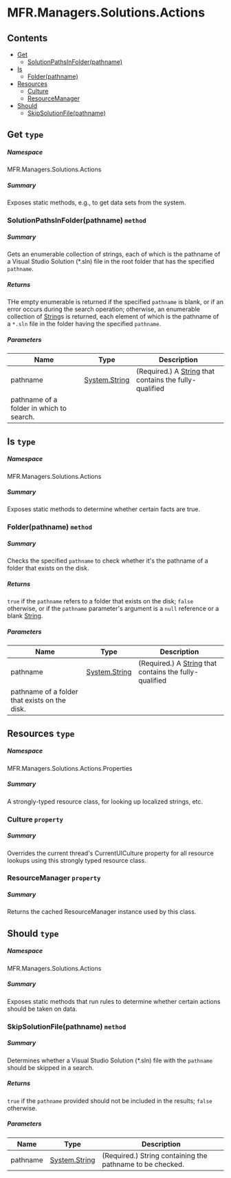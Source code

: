 <a name='assembly'></a>
# MFR.Managers.Solutions.Actions

## Contents

- [Get](#T-MFR-Managers-Solutions-Actions-Get 'MFR.Managers.Solutions.Actions.Get')
  - [SolutionPathsInFolder(pathname)](#M-MFR-Managers-Solutions-Actions-Get-SolutionPathsInFolder-System-String- 'MFR.Managers.Solutions.Actions.Get.SolutionPathsInFolder(System.String)')
- [Is](#T-MFR-Managers-Solutions-Actions-Is 'MFR.Managers.Solutions.Actions.Is')
  - [Folder(pathname)](#M-MFR-Managers-Solutions-Actions-Is-Folder-System-String- 'MFR.Managers.Solutions.Actions.Is.Folder(System.String)')
- [Resources](#T-MFR-Managers-Solutions-Actions-Properties-Resources 'MFR.Managers.Solutions.Actions.Properties.Resources')
  - [Culture](#P-MFR-Managers-Solutions-Actions-Properties-Resources-Culture 'MFR.Managers.Solutions.Actions.Properties.Resources.Culture')
  - [ResourceManager](#P-MFR-Managers-Solutions-Actions-Properties-Resources-ResourceManager 'MFR.Managers.Solutions.Actions.Properties.Resources.ResourceManager')
- [Should](#T-MFR-Managers-Solutions-Actions-Should 'MFR.Managers.Solutions.Actions.Should')
  - [SkipSolutionFile(pathname)](#M-MFR-Managers-Solutions-Actions-Should-SkipSolutionFile-System-String- 'MFR.Managers.Solutions.Actions.Should.SkipSolutionFile(System.String)')

<a name='T-MFR-Managers-Solutions-Actions-Get'></a>
## Get `type`

##### Namespace

MFR.Managers.Solutions.Actions

##### Summary

Exposes static methods, e.g., to get data sets from the system.

<a name='M-MFR-Managers-Solutions-Actions-Get-SolutionPathsInFolder-System-String-'></a>
### SolutionPathsInFolder(pathname) `method`

##### Summary

Gets an enumerable collection of strings, each of which is the pathname of a
Visual Studio Solution (*.sln) file in the root folder that has the specified
`pathname`.

##### Returns

THe empty enumerable is returned if the specified
`pathname` is blank, or if an error occurs during the search
operation; otherwise, an enumerable collection of
[String](http://msdn.microsoft.com/query/dev14.query?appId=Dev14IDEF1&l=EN-US&k=k:System.String 'System.String')s is returned, each element of which is the
pathname of a `*.sln` file in the folder having the specified
`pathname`.

##### Parameters

| Name | Type | Description |
| ---- | ---- | ----------- |
| pathname | [System.String](http://msdn.microsoft.com/query/dev14.query?appId=Dev14IDEF1&l=EN-US&k=k:System.String 'System.String') | (Required.) A [String](http://msdn.microsoft.com/query/dev14.query?appId=Dev14IDEF1&l=EN-US&k=k:System.String 'System.String') that contains the fully-qualified
pathname of a folder in which to search. |

<a name='T-MFR-Managers-Solutions-Actions-Is'></a>
## Is `type`

##### Namespace

MFR.Managers.Solutions.Actions

##### Summary

Exposes static methods to determine whether certain facts are true.

<a name='M-MFR-Managers-Solutions-Actions-Is-Folder-System-String-'></a>
### Folder(pathname) `method`

##### Summary

Checks the specified `pathname` to check whether it's the
pathname of a folder that exists on the disk.

##### Returns

`true` if the `pathname` refers to
a folder that exists on the disk; `false` otherwise, or if the
`pathname` parameter's argument is a `null`
reference or a blank [String](http://msdn.microsoft.com/query/dev14.query?appId=Dev14IDEF1&l=EN-US&k=k:System.String 'System.String').

##### Parameters

| Name | Type | Description |
| ---- | ---- | ----------- |
| pathname | [System.String](http://msdn.microsoft.com/query/dev14.query?appId=Dev14IDEF1&l=EN-US&k=k:System.String 'System.String') | (Required.) A [String](http://msdn.microsoft.com/query/dev14.query?appId=Dev14IDEF1&l=EN-US&k=k:System.String 'System.String') that contains the fully-qualified
pathname of a folder that exists on the disk. |

<a name='T-MFR-Managers-Solutions-Actions-Properties-Resources'></a>
## Resources `type`

##### Namespace

MFR.Managers.Solutions.Actions.Properties

##### Summary

A strongly-typed resource class, for looking up localized strings, etc.

<a name='P-MFR-Managers-Solutions-Actions-Properties-Resources-Culture'></a>
### Culture `property`

##### Summary

Overrides the current thread's CurrentUICulture property for all
  resource lookups using this strongly typed resource class.

<a name='P-MFR-Managers-Solutions-Actions-Properties-Resources-ResourceManager'></a>
### ResourceManager `property`

##### Summary

Returns the cached ResourceManager instance used by this class.

<a name='T-MFR-Managers-Solutions-Actions-Should'></a>
## Should `type`

##### Namespace

MFR.Managers.Solutions.Actions

##### Summary

Exposes static methods that run rules to determine whether certain actions
should be taken on data.

<a name='M-MFR-Managers-Solutions-Actions-Should-SkipSolutionFile-System-String-'></a>
### SkipSolutionFile(pathname) `method`

##### Summary

Determines whether a Visual Studio Solution (*.sln) file with the
`pathname` should be skipped in a search.

##### Returns

`true` if the `pathname` provided
should not be included in the results; `false` otherwise.

##### Parameters

| Name | Type | Description |
| ---- | ---- | ----------- |
| pathname | [System.String](http://msdn.microsoft.com/query/dev14.query?appId=Dev14IDEF1&l=EN-US&k=k:System.String 'System.String') | (Required.) String containing the pathname to be checked. |
